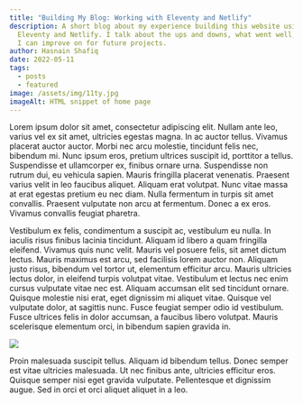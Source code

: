```yaml
---
title: "Building My Blog: Working with Eleventy and Netlify"
description: A short blog about my experience building this website using
  Eleventy and Netlify. I talk about the ups and downs, what went well, and what
  I can improve on for future projects.
author: Hasnain Shafiq
date: 2022-05-11
tags:
  - posts
  - featured
image: /assets/img/11ty.jpg
imageAlt: HTML snippet of home page
---
```

Lorem ipsum dolor sit amet, consectetur adipiscing elit. Nullam ante leo, varius vel ex sit amet, ultricies egestas magna. In ac auctor tellus. Vivamus placerat auctor auctor. Morbi nec arcu molestie, tincidunt felis nec, bibendum mi. Nunc ipsum eros, pretium ultrices suscipit id, porttitor a tellus. Suspendisse et ullamcorper ex, finibus ornare urna. Suspendisse non rutrum dui, eu vehicula sapien. Mauris fringilla placerat venenatis. Praesent varius velit in leo faucibus aliquet. Aliquam erat volutpat. Nunc vitae massa at erat egestas pretium eu nec diam. Nulla fermentum in turpis sit amet convallis. Praesent vulputate non arcu at fermentum. Donec a ex eros. Vivamus convallis feugiat pharetra.

Vestibulum ex felis, condimentum a suscipit ac, vestibulum eu nulla. In iaculis risus finibus lacinia tincidunt. Aliquam id libero a quam fringilla eleifend. Vivamus quis nunc velit. Mauris vel posuere felis, sit amet dictum lectus. Mauris maximus est arcu, sed facilisis lorem auctor non. Aliquam justo risus, bibendum vel tortor ut, elementum efficitur arcu. Mauris ultricies lectus dolor, in eleifend turpis volutpat vitae. Vestibulum et lectus nec enim cursus vulputate vitae nec est. Aliquam accumsan elit sed tincidunt ornare. Quisque molestie nisi erat, eget dignissim mi aliquet vitae. Quisque vel vulputate dolor, at sagittis nunc. Fusce feugiat semper odio id vestibulum. Fusce ultrices felis in dolor accumsan, a faucibus libero volutpat. Mauris scelerisque elementum orci, in bibendum sapien gravida in.

![](/assets/img/11ty.jpg)

Proin malesuada suscipit tellus. Aliquam id bibendum tellus. Donec semper est vitae ultricies malesuada. Ut nec finibus ante, ultricies efficitur eros. Quisque semper nisi eget gravida vulputate. Pellentesque et dignissim augue. Sed in orci et orci aliquet aliquet in a leo.